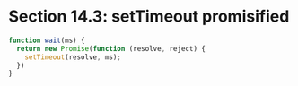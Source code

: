# Section 14.3: setTimeout promisified

```js
function wait(ms) {
  return new Promise(function (resolve, reject) {
    setTimeout(resolve, ms);
  })
}
```